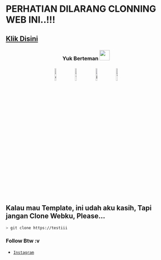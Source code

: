 # PERHATIAN DILARANG CLONNING WEB INI..!!!
## [Klik Disini](https://google.com)


<h3 align="center">Yuk Berteman <img src="https://raw.githubusercontent.com/ShahriarShafin/ShahriarShafin/main/Assets/handshake.gif" height="32px"></h3>
<p align="center">
	<a href="https://github.com/Ananya-0306"><img alt="github" width="10%" style="padding:5px" src="https://img.icons8.com/clouds/100/000000/github.png"/></a>
	<a href="https://www.facebook.com/chandradwihafiluddin"><img alt="facebook" width="10%" style="padding:5px" src="https://img.icons8.com/clouds/100/000000/facebook-new.png"/></a>
	<a href="https://www.instagram.com/chandrahafi_"><img alt="instagram" width="10%" style="padding:5px" src="https://img.icons8.com/clouds/100/000000/instagram.png"/></a>
	<a href="https://youtube.com/CHANDRACHANNEL"><img alt="Youtube" width="10%" style="padding:5px" src="https://img.icons8.com/clouds/100/000000/youtube.png"/></a>
</p>

## Kalau mau Template, ini udah aku kasih, Tapi jangan Clone Webku, Please...

```bash
> git clone https://testiii
```

### Follow Btw :v
* [`Instagram`](https://instagram.com/chandrahafi_)







